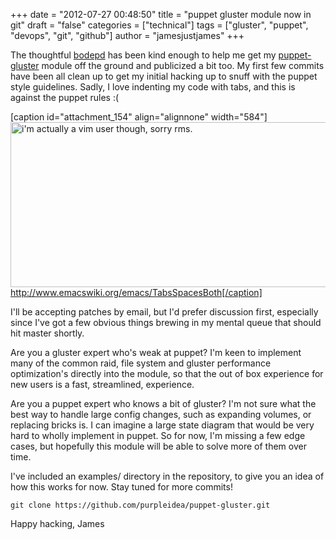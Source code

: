 +++
date = "2012-07-27 00:48:50"
title = "puppet gluster module now in git"
draft = "false"
categories = ["technical"]
tags = ["gluster", "puppet", "devops", "git", "github"]
author = "jamesjustjames"
+++

The thoughtful <a href="https://twitter.com/bodepd/">bodepd</a> has been kind enough to help me get my <a href="https://github.com/purpleidea/puppet-gluster">puppet-gluster</a> module off the ground and publicized a bit too. My first few commits have been all clean up to get my initial hacking up to snuff with the puppet style guidelines. Sadly, I love indenting my code with tabs, and this is against the puppet rules :(

[caption id="attachment_154" align="alignnone" width="584"]<a href="http://ttboj.files.wordpress.com/2012/07/tabsspacesboth1.png"><img class="size-full wp-image-154" title="TabsSpacesBoth" src="http://ttboj.files.wordpress.com/2012/07/tabsspacesboth1.png" alt="i'm actually a vim user though, sorry rms." width="584" height="264" /></a> http://www.emacswiki.org/emacs/TabsSpacesBoth[/caption]

I'll be accepting patches by email, but I'd prefer discussion first, especially since I've got a few obvious things brewing in my mental queue that should hit master shortly.

Are you a gluster expert who's weak at puppet? I'm keen to implement many of the common raid, file system and gluster performance optimization's directly into the module, so that the out of box experience for new users is a fast, streamlined, experience.

Are you a puppet expert who knows a bit of gluster? I'm not sure what the best way to handle large config changes, such as expanding volumes, or replacing bricks is. I can imagine a large state diagram that would be very hard to wholly implement in puppet. So for now, I'm missing a few edge cases, but hopefully this module will be able to solve more of them over time.

I've included an examples/ directory in the repository, to give you an idea of how this works for now. Stay tuned for more commits!
```
git clone https://github.com/purpleidea/puppet-gluster.git
```
Happy hacking,
James

